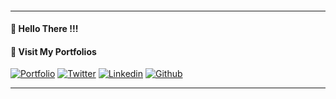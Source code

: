 ####

---

#### **🙌 Hello There !!!**

#### 🔗 **Visit My Portfolios**

[![Portfolio](https://img.shields.io/badge/Portfolio-1F1E1C?style=for-the-badge&logo=vercel)](https://jayraj-borate.vercel.app)
[![Twitter](https://img.shields.io/badge/Twitter-57534B?style=for-the-badge&logo=X&logoColor=fff)](https://jayraj-borate.vercel.app)
[![Linkedin](https://img.shields.io/badge/LinkedIn-fdf0d5?style=for-the-badge&logo=linkedin&logoColor=fff)](https://jayraj-borate.vercel.app)
[![Github](https://img.shields.io/badge/Github-ffffff?style=for-the-badge&logo=Github&logoColor=000)](https://jayraj-borate.vercel.app)

---
